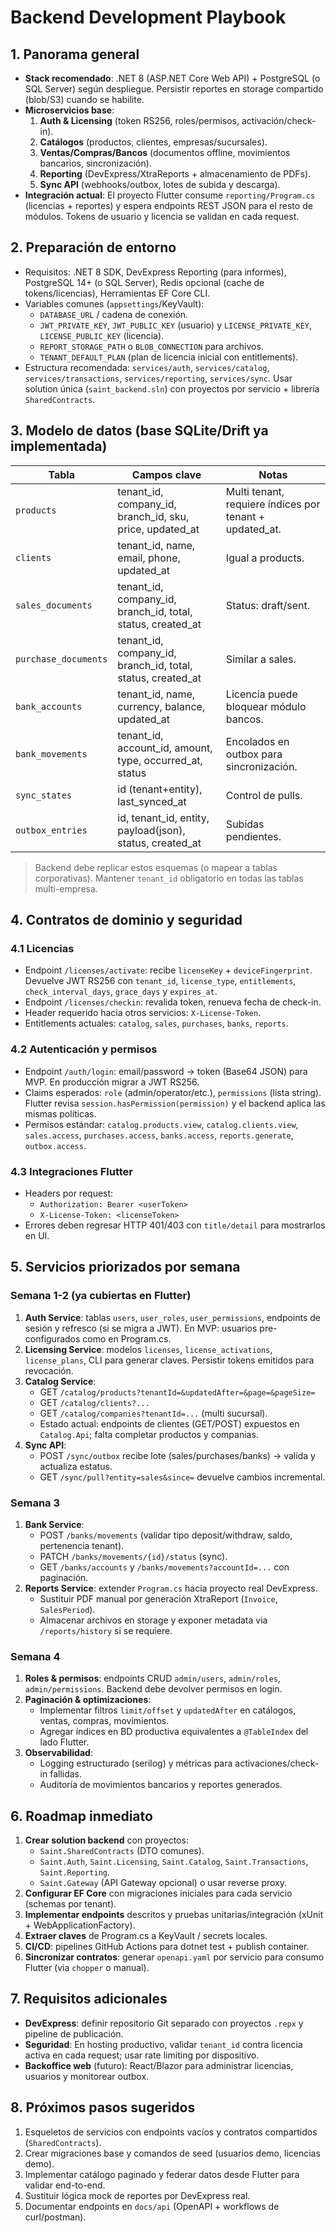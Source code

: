 # Backend Development Playbook

## 1. Panorama general
- **Stack recomendado**: .NET 8 (ASP.NET Core Web API) + PostgreSQL (o SQL Server) según despliegue. Persistir reportes en storage compartido (blob/S3) cuando se habilite.
- **Microservicios base**:
  1. **Auth & Licensing** (token RS256, roles/permisos, activación/check-in).
  2. **Catálogos** (productos, clientes, empresas/sucursales).
  3. **Ventas/Compras/Bancos** (documentos offline, movimientos bancarios, sincronización).
  4. **Reporting** (DevExpress/XtraReports + almacenamiento de PDFs).
  5. **Sync API** (webhooks/outbox, lotes de subida y descarga).
- **Integración actual**: El proyecto Flutter consume `reporting/Program.cs` (licencias + reportes) y espera endpoints REST JSON para el resto de módulos. Tokens de usuario y licencia se validan en cada request.

## 2. Preparación de entorno
- Requisitos: .NET 8 SDK, DevExpress Reporting (para informes), PostgreSQL 14+ (o SQL Server), Redis opcional (cache de tokens/licencias), Herramientas EF Core CLI.
- Variables comunes (`appsettings`/KeyVault):
  - `DATABASE_URL` / cadena de conexión.
  - `JWT_PRIVATE_KEY`, `JWT_PUBLIC_KEY` (usuario) y `LICENSE_PRIVATE_KEY`, `LICENSE_PUBLIC_KEY` (licencia).
  - `REPORT_STORAGE_PATH` o `BLOB_CONNECTION` para archivos.
  - `TENANT_DEFAULT_PLAN` (plan de licencia inicial con entitlements).
- Estructura recomendada: `services/auth`, `services/catalog`, `services/transactions`, `services/reporting`, `services/sync`. Usar solution única (`saint_backend.sln`) con proyectos por servicio + librería `SharedContracts`.

## 3. Modelo de datos (base SQLite/Drift ya implementada)
| Tabla | Campos clave | Notas | 
| ---   | ---          | ---   |
| `products` | tenant_id, company_id, branch_id, sku, price, updated_at | Multi tenant, requiere índices por tenant + updated_at. |
| `clients` | tenant_id, name, email, phone, updated_at | Igual a products. |
| `sales_documents` | tenant_id, company_id, branch_id, total, status, created_at | Status: draft/sent. |
| `purchase_documents` | tenant_id, company_id, branch_id, total, status, created_at | Similar a sales. |
| `bank_accounts` | tenant_id, name, currency, balance, updated_at | Licencia puede bloquear módulo bancos. |
| `bank_movements` | tenant_id, account_id, amount, type, occurred_at, status | Encolados en outbox para sincronización. |
| `sync_states` | id (tenant+entity), last_synced_at | Control de pulls. |
| `outbox_entries` | id, tenant_id, entity, payload(json), status, created_at | Subidas pendientes. |

> Backend debe replicar estos esquemas (o mapear a tablas corporativas). Mantener `tenant_id` obligatorio en todas las tablas multi-empresa.

## 4. Contratos de dominio y seguridad
### 4.1 Licencias
- Endpoint `/licenses/activate`: recibe `licenseKey` + `deviceFingerprint`. Devuelve JWT RS256 con `tenant_id`, `license_type`, `entitlements`, `check_interval_days`, `grace_days` y `expires_at`.
- Endpoint `/licenses/checkin`: revalida token, renueva fecha de check-in.
- Header requerido hacia otros servicios: `X-License-Token`.
- Entitlements actuales: `catalog`, `sales`, `purchases`, `banks`, `reports`.

### 4.2 Autenticación y permisos
- Endpoint `/auth/login`: email/password → token (Base64 JSON) para MVP. En producción migrar a JWT RS256.
- Claims esperados: `role` (admin/operator/etc.), `permissions` (lista string). Flutter revisa `session.hasPermission(permission)` y el backend aplica las mismas políticas.
- Permisos estándar: `catalog.products.view`, `catalog.clients.view`, `sales.access`, `purchases.access`, `banks.access`, `reports.generate`, `outbox.access`.

### 4.3 Integraciones Flutter
- Headers por request:
  - `Authorization: Bearer <userToken>`
  - `X-License-Token: <licenseToken>`
- Errores deben regresar HTTP 401/403 con `title/detail` para mostrarlos en UI.

## 5. Servicios priorizados por semana
### Semana 1-2 (ya cubiertas en Flutter)
1. **Auth Service**: tablas `users`, `user_roles`, `user_permissions`, endpoints de sesión y refresco (si se migra a JWT). En MVP: usuarios pre-configurados como en Program.cs.
2. **Licensing Service**: modelos `licenses`, `license_activations`, `license_plans`, CLI para generar claves. Persistir tokens emitidos para revocación.
3. **Catalog Service**:
   - GET `/catalog/products?tenantId=&updatedAfter=&page=&pageSize=`
   - GET `/catalog/clients?...`
   - GET `/catalog/companies?tenantId=...` (multi sucursal).
   - Estado actual: endpoints de clientes (GET/POST) expuestos en `Catalog.Api`; falta completar productos y companias.
4. **Sync API**:
   - POST `/sync/outbox` recibe lote (sales/purchases/banks) → valida y actualiza estatus.
   - GET `/sync/pull?entity=sales&since=` devuelve cambios incremental.

### Semana 3
1. **Bank Service**:
   - POST `/banks/movements` (validar tipo deposit/withdraw, saldo, pertenencia tenant).
   - PATCH `/banks/movements/{id}/status` (sync).
   - GET `/banks/accounts` y `/banks/movements?accountId=...` con paginación.
2. **Reports Service**: extender `Program.cs` hacia proyecto real DevExpress.
   - Sustituir PDF manual por generación XtraReport (`Invoice`, `SalesPeriod`).
   - Almacenar archivos en storage y exponer metadata via `/reports/history` si se requiere.

### Semana 4
1. **Roles & permisos**: endpoints CRUD `admin/users`, `admin/roles`, `admin/permissions`. Backend debe devolver permisos en login.
2. **Paginación & optimizaciones**:
   - Implementar filtros `limit/offset` y `updatedAfter` en catálogos, ventas, compras, movimientos.
   - Agregar índices en BD productiva equivalentes a `@TableIndex` del lado Flutter.
3. **Observabilidad**:
   - Logging estructurado (serilog) y métricas para activaciones/check-in fallidas.
   - Auditoría de movimientos bancarios y reportes generados.

## 6. Roadmap inmediato
1. **Crear solution backend** con proyectos:
   - `Saint.SharedContracts` (DTO comunes).
   - `Saint.Auth`, `Saint.Licensing`, `Saint.Catalog`, `Saint.Transactions`, `Saint.Reporting`.
   - `Saint.Gateway` (API Gateway opcional) o usar reverse proxy.
2. **Configurar EF Core** con migraciones iniciales para cada servicio (schemas por tenant).
3. **Implementar endpoints** descritos y pruebas unitarias/integración (xUnit + WebApplicationFactory).
4. **Extraer claves** de Program.cs a KeyVault / secrets locales.
5. **CI/CD**: pipelines GitHub Actions para dotnet test + publish container.
6. **Sincronizar contratos**: generar `openapi.yaml` por servicio para consumo Flutter (via `chopper` o manual).

## 7. Requisitos adicionales
- **DevExpress**: definir repositorio Git separado con proyectos `.repx` y pipeline de publicación.
- **Seguridad**: En hosting productivo, validar `tenant_id` contra licencia activa en cada request; usar rate limiting por dispositivo.
- **Backoffice web** (futuro): React/Blazor para administrar licencias, usuarios y monitorear outbox.

## 8. Próximos pasos sugeridos
1. Esqueletos de servicios con endpoints vacíos y contratos compartidos (`SharedContracts`).
2. Crear migraciones base y comandos de seed (usuarios demo, licencias demo).
3. Implementar catálogo paginado y federar datos desde Flutter para validar end-to-end.
4. Sustituir lógica mock de reportes por DevExpress real.
5. Documentar endpoints en `docs/api` (OpenAPI + workflows de curl/postman).

